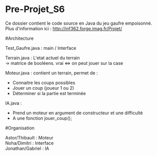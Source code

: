 # Pre-Projet_S6

Ce dossier contient le code source en Java du jeu gaufre empoisonné.  
Plus d'information ici : http://inf362.forge.imag.fr/Projet/  


#Architecture

Test_Gaufre.java : main / Interface  

Terrain.java : L'etat actuel du terrain  
                -> matrice de booléens. vrai <=> on peut jouer sur la case  

Moteur.java : contient un terrain, permet de :  
- Connaitre les coups possibles  
- Jouer un coup (joueur 1 ou 2)  
- Déterminer si la partie est terminée  

IA.java : 
- Prend un moteur en argument de constructeur et une difficulté  
- A une fonction jouer_coup();  


#Organisation   

Astor/Thibault : Moteur  
Noha/Dimitri : Interface  
Jonathan/Gabriel : IA  
